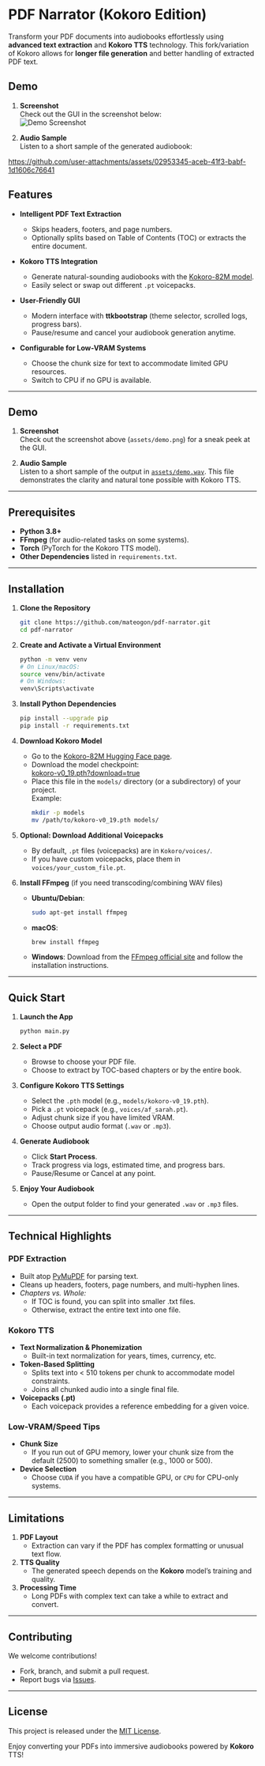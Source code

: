 # PDF Narrator (Kokoro Edition)

Transform your PDF documents into audiobooks effortlessly using **advanced text extraction** and **Kokoro TTS** technology. This fork/variation of Kokoro allows for **longer file generation** and better handling of extracted PDF text.

## Demo

1. **Screenshot**  
   Check out the GUI in the screenshot below:  
   ![Demo Screenshot](assets/demo.png)

2. **Audio Sample**  
   Listen to a short sample of the generated audiobook:  

https://github.com/user-attachments/assets/02953345-aceb-41f3-babf-1d1606c76641



## Features

- **Intelligent PDF Text Extraction**

  - Skips headers, footers, and page numbers.
  - Optionally splits based on Table of Contents (TOC) or extracts the entire document.

- **Kokoro TTS Integration**

  - Generate natural-sounding audiobooks with the [Kokoro-82M model](https://huggingface.co/hexgrad/Kokoro-82M).
  - Easily select or swap out different `.pt` voicepacks.

- **User-Friendly GUI**

  - Modern interface with **ttkbootstrap** (theme selector, scrolled logs, progress bars).
  - Pause/resume and cancel your audiobook generation anytime.

- **Configurable for Low-VRAM Systems**
  - Choose the chunk size for text to accommodate limited GPU resources.
  - Switch to CPU if no GPU is available.

---

## Demo

1. **Screenshot**  
   Check out the screenshot above (`assets/demo.png`) for a sneak peek at the GUI.

2. **Audio Sample**  
   Listen to a short sample of the output in [`assets/demo.wav`](assets/demo.wav). This file demonstrates the clarity and natural tone possible with Kokoro TTS.

---

## Prerequisites

- **Python 3.8+**
- **FFmpeg** (for audio-related tasks on some systems).
- **Torch** (PyTorch for the Kokoro TTS model).
- **Other Dependencies** listed in `requirements.txt`.

---

## Installation

1. **Clone the Repository**

   ```bash
   git clone https://github.com/mateogon/pdf-narrator.git
   cd pdf-narrator
   ```

2. **Create and Activate a Virtual Environment**

   ```bash
   python -m venv venv
   # On Linux/macOS:
   source venv/bin/activate
   # On Windows:
   venv\Scripts\activate
   ```

3. **Install Python Dependencies**

   ```bash
   pip install --upgrade pip
   pip install -r requirements.txt
   ```

4. **Download Kokoro Model**

   - Go to the [Kokoro-82M Hugging Face page](https://huggingface.co/hexgrad/Kokoro-82M).
   - Download the model checkpoint:  
     [kokoro-v0_19.pth?download=true](https://huggingface.co/hexgrad/Kokoro-82M/resolve/main/kokoro-v0_19.pth?download=true)
   - Place this file in the `models/` directory (or a subdirectory) of your project.  
     Example:
     ```bash
     mkdir -p models
     mv /path/to/kokoro-v0_19.pth models/
     ```

5. **Optional: Download Additional Voicepacks**

   - By default, `.pt` files (voicepacks) are in `Kokoro/voices/`.
   - If you have custom voicepacks, place them in `voices/your_custom_file.pt`.

6. **Install FFmpeg** (if you need transcoding/combining WAV files)

   - **Ubuntu/Debian**:
     ```bash
     sudo apt-get install ffmpeg
     ```
   - **macOS**:
     ```bash
     brew install ffmpeg
     ```
   - **Windows**: Download from the [FFmpeg official site](https://ffmpeg.org/download.html) and follow the installation instructions.

---

## Quick Start

1. **Launch the App**

   ```bash
   python main.py
   ```

2. **Select a PDF**

   - Browse to choose your PDF file.
   - Choose to extract by TOC-based chapters or by the entire book.

3. **Configure Kokoro TTS Settings**

   - Select the `.pth` model (e.g., `models/kokoro-v0_19.pth`).
   - Pick a `.pt` voicepack (e.g., `voices/af_sarah.pt`).
   - Adjust chunk size if you have limited VRAM.
   - Choose output audio format (`.wav` or `.mp3`).

4. **Generate Audiobook**

   - Click **Start Process**.
   - Track progress via logs, estimated time, and progress bars.
   - Pause/Resume or Cancel at any point.

5. **Enjoy Your Audiobook**

   - Open the output folder to find your generated `.wav` or `.mp3` files.

---

## Technical Highlights

### PDF Extraction

- Built atop [PyMuPDF](https://pymupdf.readthedocs.io/) for parsing text.
- Cleans up headers, footers, page numbers, and multi-hyphen lines.
- _Chapters vs. Whole:_
  - If TOC is found, you can split into smaller .txt files.
  - Otherwise, extract the entire text into one file.

### Kokoro TTS

- **Text Normalization & Phonemization**
  - Built-in text normalization for years, times, currency, etc.
- **Token-Based Splitting**
  - Splits text into < 510 tokens per chunk to accommodate model constraints.
  - Joins all chunked audio into a single final file.
- **Voicepacks (.pt)**
  - Each voicepack provides a reference embedding for a given voice.

### Low-VRAM/Speed Tips

- **Chunk Size**
  - If you run out of GPU memory, lower your chunk size from the default (2500) to something smaller (e.g., 1000 or 500).
- **Device Selection**
  - Choose `CUDA` if you have a compatible GPU, or `CPU` for CPU-only systems.

---

## Limitations

1. **PDF Layout**
   - Extraction can vary if the PDF has complex formatting or unusual text flow.
2. **TTS Quality**
   - The generated speech depends on the **Kokoro** model’s training and quality.
3. **Processing Time**
   - Long PDFs with complex text can take a while to extract and convert.

---

## Contributing

We welcome contributions!

- Fork, branch, and submit a pull request.
- Report bugs via [Issues](https://github.com/mateogon/pdf-narrator/issues).

---

## License

This project is released under the [MIT License](LICENSE.md).

Enjoy converting your PDFs into immersive audiobooks powered by **Kokoro** TTS!
